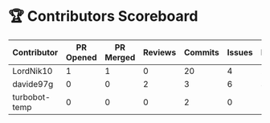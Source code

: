 # 🏆 Contributors Scoreboard

| Contributor | PR Opened | PR Merged | Reviews | Commits | Issues | Docs | Total Score |
|-------------|-----------|-----------|---------|---------|--------|------|--------------|
| LordNik10 | 1 | 1 | 0 | 20 | 4 | 2 | 67 |
| davide97g | 0 | 0 | 2 | 3 | 6 | 3 | 30 |
| turbobot-temp | 0 | 0 | 0 | 2 | 0 | 1 | 8 |